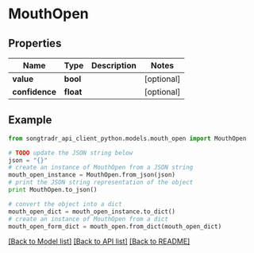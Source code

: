 # MouthOpen


## Properties
Name | Type | Description | Notes
------------ | ------------- | ------------- | -------------
**value** | **bool** |  | [optional] 
**confidence** | **float** |  | [optional] 

## Example

```python
from songtradr_api_client_python.models.mouth_open import MouthOpen

# TODO update the JSON string below
json = "{}"
# create an instance of MouthOpen from a JSON string
mouth_open_instance = MouthOpen.from_json(json)
# print the JSON string representation of the object
print MouthOpen.to_json()

# convert the object into a dict
mouth_open_dict = mouth_open_instance.to_dict()
# create an instance of MouthOpen from a dict
mouth_open_form_dict = mouth_open.from_dict(mouth_open_dict)
```
[[Back to Model list]](../README.md#documentation-for-models) [[Back to API list]](../README.md#documentation-for-api-endpoints) [[Back to README]](../README.md)


